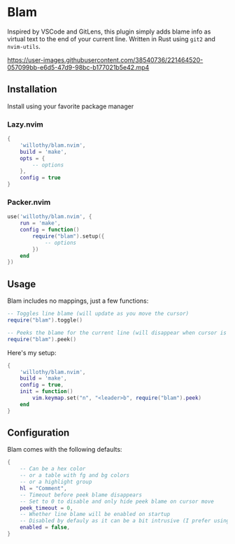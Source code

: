 # Blam

Inspired by VSCode and GitLens, this plugin simply adds blame info as virtual text to the end of your current line. Written in Rust using `git2` and `nvim-utils`.



https://user-images.githubusercontent.com/38540736/221464520-057099bb-e6d5-47d9-98bc-b177021b5e42.mp4



## Installation

Install using your favorite package manager

### Lazy.nvim
```lua
{
    'willothy/blam.nvim',
    build = 'make',
    opts = {
        -- options
    },
    config = true
}
```

### Packer.nvim
```lua
use('willothy/blam.nvim', {
    run = 'make',
    config = function()
        require("blam").setup({
            -- options
        })
    end
})
```

## Usage

Blam includes no mappings, just a few functions:
```lua
-- Toggles line blame (will update as you move the cursor)
require("blam").toggle()

-- Peeks the blame for the current line (will disappear when cursor is moved or after a timeout)
require("blam").peek()
```

Here's my setup:
```lua
{
    'willothy/blam.nvim',
    build = 'make',
    config = true,
    init = function()
        vim.keymap.set("n", "<leader>b", require("blam").peek) 
    end
}
```

## Configuration

Blam comes with the following defaults:
```lua
{
    -- Can be a hex color
    -- or a table with fg and bg colors
    -- or a highlight group
    hl = "Comment",
    -- Timeout before peek blame disappears 
    -- Set to 0 to disable and only hide peek blame on cursor move
    peek_timeout = 0,
    -- Whether line blame will be enabled on startup
    -- Disabled by defauly as it can be a bit intrusive (I prefer using peek)
    enabled = false,
}
```


